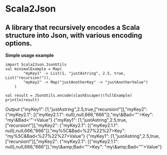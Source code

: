 Scala2Json
==========

A library that recursively encodes a Scala structure into Json, with various encoding options.
----------

**Simple usage example**

	import Scala2Json.JsonUtils
	val minimalExample = Map(
			"myKey1" -> List(1, "justAstring", 2.5, true, List("recursion!")),
			"myKey2" -> Map("justAnotherKey" -> "justAnotherValue")
		)
		
	val result = JSonUtils.encode(slashEscaper)(fullExample)
	println(result)
	
*Output*
	{"myKey1": [1,"justAstring",2.5,true,["recursion!"]],"myKey2": {"myKey2.1": [{"myKey2.1.1": null},null,666,"666"]},"my\\&amp;Bad<\'\"\'>Key": "my\\&amp;Bad<\'\"\'>Value"}
	{"myKey1": [1,"justAstring",2.5,true,["recursion!"]],"myKey2": {"myKey2.1": [{"myKey2.1.1": null},null,666,"666"]},"my%5C&amp;Bad<%27%22%27>Key": "my%5C&amp;Bad<%27%22%27>Value"}
	{"myKey1": [1,"justAstring",2.5,true,["recursion!"]],"myKey2": {"myKey2.1": [{"myKey2.1.1": null},null,666,"666"]},"my\\&amp;amp;Bad&lt;&apos;&quot;&apos;&gt;Key": "my\\&amp;amp;Bad&lt;&apos;&quot;&apos;&gt;Value"}